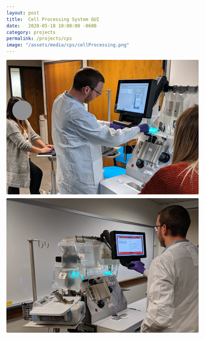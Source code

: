 ```yaml
---
layout: post
title:  Cell Processing System GUI
date:   2020-05-18 10:00:00 -0600
category: projects
permalink: /projects/cps
image: "/assets/media/cps/cellProcessing.png"
--- 
```

<div style="
    display: grid;
    grid-template-columns: repeat(auto-fit, minmax(250px, 1fr));
    grid-gap: 10px;
    grid-auto-rows: minmax(100px, auto);
">
    <img src="/assets/media/cps/hfSession1.png" alt="1" style="border-radius: 0.2em;">
    <img src="/assets/media/cps/hfSession2.png" alt="2" style="border-radius: 0.2em;">
</div>
